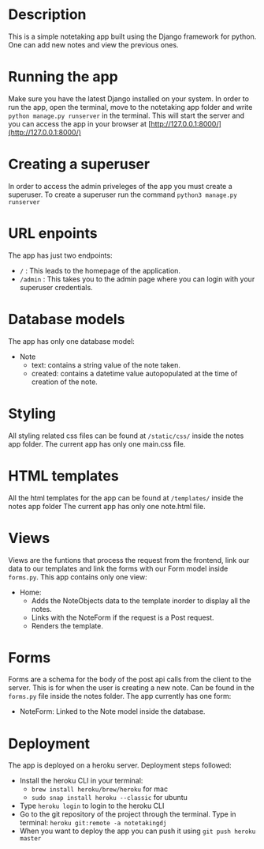 # Description
This is a simple notetaking app built using the Django framework for python. One can add new notes and view the previous ones.

# Running the app
Make sure you have the latest Django installed on your system.
In order to run the app, open the terminal, move to the notetaking app folder and write `python manage.py runserver` in the terminal.
This will start the server and you can access the app in your browser at [http://127.0.0.1:8000/](http://127.0.0.1:8000/)

# Creating a superuser
In order to access the admin priveleges of the app you must create a superuser.
To create a superuser run the command `python3 manage.py runserver`

# URL enpoints
The app has just two endpoints:
- `/` : This leads to the homepage of the application.
-  `/admin` : This takes you to the admin page where you can login with your superuser credentials.

# Database models
The app has only one database model:
- Note
    - text: contains a string value of the note taken.
    - created: contains a datetime value autopopulated at the time of creation of the note.

# Styling
All styling related css files can be found at `/static/css/` inside the notes app folder.
The current app has only one main.css file.

# HTML templates
All the html templates for the app can be found at `/templates/` inside the notes app folder
The current app has only one note.html file.

# Views
Views are the funtions that process the request from the frontend, link our data to our templates and link the forms with our Form model inside `forms.py`. This app contains only one view:
- Home: 
    - Adds the NoteObjects data to the template inorder to display all the notes.
    - Links with the NoteForm if the request is a Post request.
    - Renders the template.



# Forms
Forms are a schema for the body of the post api calls from the client to the server. 
This is for when the user is creating a new note. Can be found in the `forms.py` file inside the notes folder.
The app currently has one form:
- NoteForm: Linked to the Note model inside the database.

# Deployment
The app is deployed on a heroku server. Deployment steps followed:
- Install the heroku CLI in your terminal:
    - `brew install heroku/brew/heroku` for mac
    - `sudo snap install heroku --classic` for ubuntu
- Type `heroku login` to login to the heroku CLI
- Go to the git repository of the project through the terminal. Type in terminal: `heroku git:remote -a notetakingdj`
- When you want to deploy the app you can push it using `git push heroku master`
